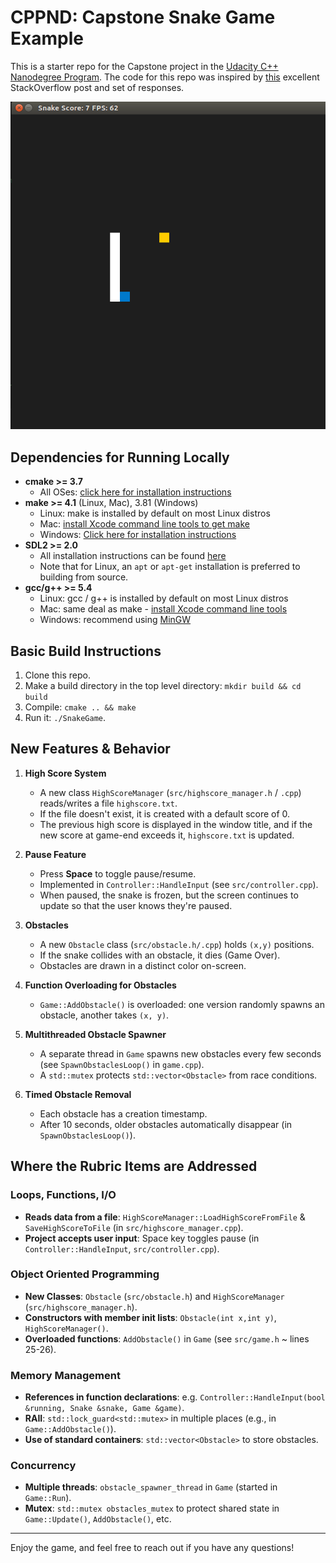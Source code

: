 # CPPND: Capstone Snake Game Example

This is a starter repo for the Capstone project in the [Udacity C++ Nanodegree Program](https://www.udacity.com/course/c-plus-plus-nanodegree--nd213). The code for this repo was inspired by [this](https://codereview.stackexchange.com/questions/212296/snake-game-in-c-with-sdl) excellent StackOverflow post and set of responses.

<img src="snake_game.gif"/>

## Dependencies for Running Locally

- **cmake >= 3.7**
  - All OSes: [click here for installation instructions](https://cmake.org/install/)
- **make >= 4.1** (Linux, Mac), 3.81 (Windows)
  - Linux: make is installed by default on most Linux distros
  - Mac: [install Xcode command line tools to get make](https://developer.apple.com/xcode/features/)
  - Windows: [Click here for installation instructions](http://gnuwin32.sourceforge.net/packages/make.htm)
- **SDL2 >= 2.0**
  - All installation instructions can be found [here](https://wiki.libsdl.org/Installation)
  - Note that for Linux, an `apt` or `apt-get` installation is preferred to building from source.
- **gcc/g++ >= 5.4**
  - Linux: gcc / g++ is installed by default on most Linux distros
  - Mac: same deal as make - [install Xcode command line tools](https://developer.apple.com/xcode/features/)
  - Windows: recommend using [MinGW](http://www.mingw.org/)

## Basic Build Instructions

1. Clone this repo.
2. Make a build directory in the top level directory: `mkdir build && cd build`
3. Compile: `cmake .. && make`
4. Run it: `./SnakeGame`.

## New Features & Behavior

1. **High Score System**

   - A new class `HighScoreManager` (`src/highscore_manager.h` / `.cpp`) reads/writes a file `highscore.txt`.
   - If the file doesn't exist, it is created with a default score of 0.
   - The previous high score is displayed in the window title, and if the new score at game-end exceeds it, `highscore.txt` is updated.

2. **Pause Feature**

   - Press **Space** to toggle pause/resume.
   - Implemented in `Controller::HandleInput` (see `src/controller.cpp`).
   - When paused, the snake is frozen, but the screen continues to update so that the user knows they're paused.

3. **Obstacles**

   - A new `Obstacle` class (`src/obstacle.h/.cpp`) holds `(x,y)` positions.
   - If the snake collides with an obstacle, it dies (Game Over).
   - Obstacles are drawn in a distinct color on-screen.

4. **Function Overloading for Obstacles**

   - `Game::AddObstacle()` is overloaded: one version randomly spawns an obstacle, another takes `(x, y)`.

5. **Multithreaded Obstacle Spawner**

   - A separate thread in `Game` spawns new obstacles every few seconds (see `SpawnObstaclesLoop()` in `game.cpp`).
   - A `std::mutex` protects `std::vector<Obstacle>` from race conditions.

6. **Timed Obstacle Removal**
   - Each obstacle has a creation timestamp.
   - After 10 seconds, older obstacles automatically disappear (in `SpawnObstaclesLoop()`).

## Where the Rubric Items are Addressed

### Loops, Functions, I/O

- **Reads data from a file**: `HighScoreManager::LoadHighScoreFromFile` & `SaveHighScoreToFile` (in `src/highscore_manager.cpp`).
- **Project accepts user input**: Space key toggles pause (in `Controller::HandleInput`, `src/controller.cpp`).

### Object Oriented Programming

- **New Classes**: `Obstacle` (`src/obstacle.h`) and `HighScoreManager` (`src/highscore_manager.h`).
- **Constructors with member init lists**: `Obstacle(int x,int y)`, `HighScoreManager()`.
- **Overloaded functions**: `AddObstacle()` in `Game` (see `src/game.h` ~ lines 25-26).

### Memory Management

- **References in function declarations**: e.g. `Controller::HandleInput(bool &running, Snake &snake, Game &game)`.
- **RAII**: `std::lock_guard<std::mutex>` in multiple places (e.g., in `Game::AddObstacle()`).
- **Use of standard containers**: `std::vector<Obstacle>` to store obstacles.

### Concurrency

- **Multiple threads**: `obstacle_spawner_thread` in `Game` (started in `Game::Run`).
- **Mutex**: `std::mutex obstacles_mutex` to protect shared state in `Game::Update()`, `AddObstacle()`, etc.

---

Enjoy the game, and feel free to reach out if you have any questions!

